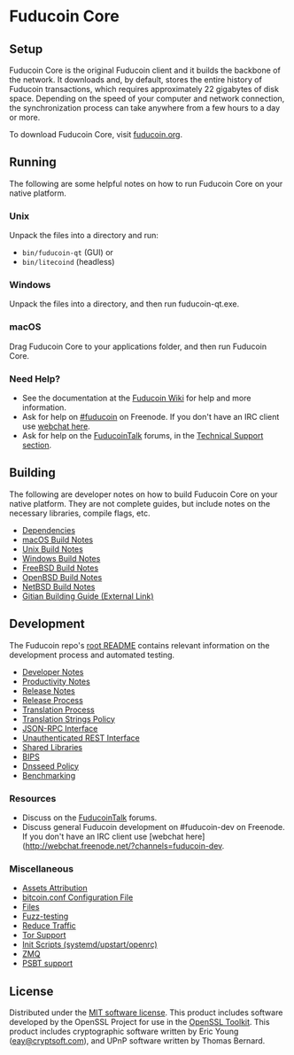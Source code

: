 Fuducoin Core
=============

Setup
---------------------
Fuducoin Core is the original Fuducoin client and it builds the backbone of the network. It downloads and, by default, stores the entire history of Fuducoin transactions, which requires approximately 22 gigabytes of disk space. Depending on the speed of your computer and network connection, the synchronization process can take anywhere from a few hours to a day or more.

To download Fuducoin Core, visit [fuducoin.org](https://fuducoin.org/).

Running
---------------------
The following are some helpful notes on how to run Fuducoin Core on your native platform.

### Unix

Unpack the files into a directory and run:

- `bin/fuducoin-qt` (GUI) or
- `bin/litecoind` (headless)

### Windows

Unpack the files into a directory, and then run fuducoin-qt.exe.

### macOS

Drag Fuducoin Core to your applications folder, and then run Fuducoin Core.

### Need Help?

* See the documentation at the [Fuducoin Wiki](https://fuducoin.info/)
for help and more information.
* Ask for help on [#fuducoin](http://webchat.freenode.net?channels=fuducoin) on Freenode. If you don't have an IRC client use [webchat here](http://webchat.freenode.net?channels=fuducoin).
* Ask for help on the [FuducoinTalk](https://litecointalk.io/) forums, in the [Technical Support section](https://litecointalk.io/c/technical-support).

Building
---------------------
The following are developer notes on how to build Fuducoin Core on your native platform. They are not complete guides, but include notes on the necessary libraries, compile flags, etc.

- [Dependencies](dependencies.md)
- [macOS Build Notes](build-osx.md)
- [Unix Build Notes](build-unix.md)
- [Windows Build Notes](build-windows.md)
- [FreeBSD Build Notes](build-freebsd.md)
- [OpenBSD Build Notes](build-openbsd.md)
- [NetBSD Build Notes](build-netbsd.md)
- [Gitian Building Guide (External Link)](https://github.com/bitcoin-core/docs/blob/master/gitian-building.md)

Development
---------------------
The Fuducoin repo's [root README](/README.md) contains relevant information on the development process and automated testing.

- [Developer Notes](developer-notes.md)
- [Productivity Notes](productivity.md)
- [Release Notes](release-notes.md)
- [Release Process](release-process.md)
- [Translation Process](translation_process.md)
- [Translation Strings Policy](translation_strings_policy.md)
- [JSON-RPC Interface](JSON-RPC-interface.md)
- [Unauthenticated REST Interface](REST-interface.md)
- [Shared Libraries](shared-libraries.md)
- [BIPS](bips.md)
- [Dnsseed Policy](dnsseed-policy.md)
- [Benchmarking](benchmarking.md)

### Resources
* Discuss on the [FuducoinTalk](https://litecointalk.io/) forums.
* Discuss general Fuducoin development on #fuducoin-dev on Freenode. If you don't have an IRC client use [webchat here](http://webchat.freenode.net/?channels=fuducoin-dev.

### Miscellaneous
- [Assets Attribution](assets-attribution.md)
- [bitcoin.conf Configuration File](bitcoin-conf.md)
- [Files](files.md)
- [Fuzz-testing](fuzzing.md)
- [Reduce Traffic](reduce-traffic.md)
- [Tor Support](tor.md)
- [Init Scripts (systemd/upstart/openrc)](init.md)
- [ZMQ](zmq.md)
- [PSBT support](psbt.md)

License
---------------------
Distributed under the [MIT software license](/COPYING).
This product includes software developed by the OpenSSL Project for use in the [OpenSSL Toolkit](https://www.openssl.org/). This product includes
cryptographic software written by Eric Young ([eay@cryptsoft.com](mailto:eay@cryptsoft.com)), and UPnP software written by Thomas Bernard.
